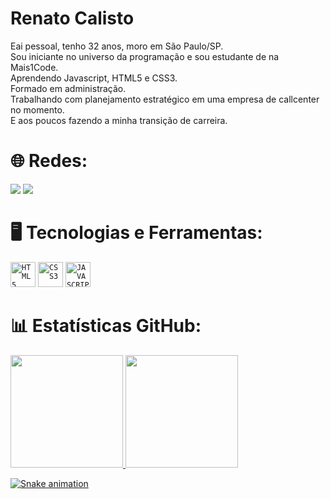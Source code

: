 # Renato Calisto
Eai pessoal, tenho 32 anos, moro em São Paulo/SP. <br>Sou iniciante no universo da programação e sou estudante de na Mais1Code.<br> Aprendendo  Javascript,  HTML5 e CSS3. <br>Formado em administração. <br>Trabalhando com planejamento estratégico em uma empresa de callcenter no momento.
<br> E aos poucos fazendo a minha transição de carreira.

# 🌐 Redes:
<a href="https://www.linkedin.com/in/renatocalisto/" target="_blank"><img src="https://img.shields.io/badge/-LinkedIn-%230077B5?style=for-the-badge&logo=linkedin&logoColor=white" target="_blank"></a> 
<a href = "mailto:renato.calistocs@gmail.com"><img src="https://img.shields.io/badge/-Gmail-%23333?style=for-the-badge&logo=gmail&logoColor=white" target="_blank"></a>

# 🖥️ Tecnologias e Ferramentas: 
<code><img width="40px" src="https://cdn.jsdelivr.net/gh/devicons/devicon/icons/html5/html5-original-wordmark.svg" title = "HTML5"/></code>
<code><img width="40px" src="https://cdn.jsdelivr.net/gh/devicons/devicon/icons/css3/css3-original-wordmark.svg" title = "CSS3"/></code>
<code><img width="40px" src="https://cdn.jsdelivr.net/gh/devicons/devicon/icons/javascript/javascript-original.svg" title = "JAVASCRIPT"/></code>


# 📊 Estatísticas GitHub:
<div>
<a href="https://github.com/RenatoCCS">
<img height="180em" src="https://github-readme-stats.vercel.app/api/top-langs/?username=RenatoCCS&layout=compact&langs_count=7&theme=tokyonight"/>
<img height="180em" src="https://github-readme-stats.vercel.app/api?username=RenatoCCS&show_icons=true&theme=tokyonight&include_all_commits=true&count_private=true"/>
</div>

![Snake animation](https://github.com/RenatoCCS/RenatoCCS/blob/output/github-contribution-grid-snake.svg)

